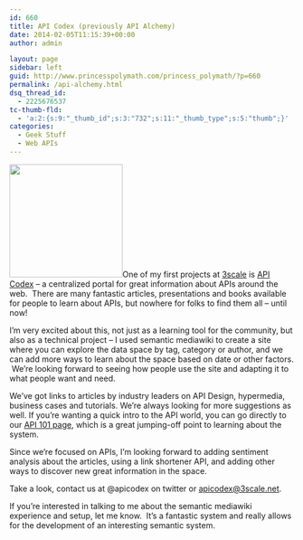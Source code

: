 ```yaml
---
id: 660
title: API Codex (previously API Alchemy)
date: 2014-02-05T11:15:39+00:00
author: admin

layout: page
sidebar: left
guid: http://www.princesspolymath.com/princess_polymath/?p=660
permalink: /api-alchemy.html
dsq_thread_id:
  - 2225676537
tc-thumb-fld:
  - 'a:2:{s:9:"_thumb_id";s:3:"732";s:11:"_thumb_type";s:5:"thumb";}'
categories:
  - Geek Stuff
  - Web APIs
---
```

[<img src="http://apicodex.3scale.net/mediawiki/images/b/b7/Sorceress.jpg" class="grouped_elements" rel="tc-fancybox-group660" width="200" class="alignleft" />](http://apicodex.3scale.net/)One of my first projects at [3scale](http://www.3scale.net) is [API Codex](http://apicodex.3scale.net) &#8211; a centralized portal for great information about APIs around the web.  There are many fantastic articles, presentations and books available for people to learn about APIs, but nowhere for folks to find them all &#8211; until now!

I&#8217;m very excited about this, not just as a learning tool for the community, but also as a technical project &#8211; I used semantic mediawiki to create a site where you can explore the data space by tag, category or author, and we can add more ways to learn about the space based on date or other factors.  We&#8217;re looking forward to seeing how people use the site and adapting it to what people want and need.

We&#8217;ve got links to articles by industry leaders on API Design, hypermedia, business cases and tutorials. We&#8217;re always looking for more suggestions as well. If you&#8217;re wanting a quick intro to the API world, you can go directly to our [API 101 page](http://apicodex.3scale.net/content/API101), which is a great jumping-off point to learning about the system.

Since we&#8217;re focused on APIs, I&#8217;m looking forward to adding sentiment analysis about the articles, using a link shortener API, and adding other ways to discover new great information in the space.

Take a look, contact us at @apicodex on twitter or [apicodex@3scale.net](mailto://apicodex@3scale.net).

If you&#8217;re interested in talking to me about the semantic mediawiki experience and setup, let me know.  It&#8217;s a fantastic system and really allows for the development of an interesting semantic system.